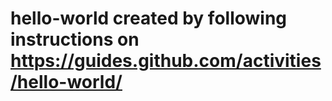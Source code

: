 # hello-world created by following instructions on https://guides.github.com/activities/hello-world/
